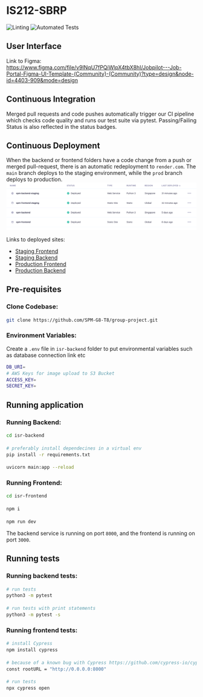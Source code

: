 # IS212-SBRP

![Linting](https://github.com/SPM-G8-T8/group-project/actions/workflows/pylint.yml/badge.svg)
![Automated Tests](https://github.com/SPM-G8-T8/group-project/actions/workflows/pytest.yml/badge.svg)

## User Interface
Link to Figma: https://www.figma.com/file/v9lNqU7fPQiWlpX4tbX8hI/Jobpilot---Job-Portal-Figma-UI-Template-(Community)-(Community)?type=design&node-id=4403-909&mode=design

## Continuous Integration
Merged pull requests and code pushes automatically trigger our CI pipeline which checks code quality and runs our test suite via pytest. Passing/Failing Status is also reflected in the status badges.

## Continuous Deployment
When the backend or frontend folders have a code change from a push or merged pull-request, there is an automatic redeployment to `render.com`. The `main` branch deploys to the staging environment, while the `prod` branch deploys to production.
![Alt text](./assets/image.png)

Links to deployed sites:
- [Staging Frontend](https://spm-frontend-staging.onrender.com)
- [Staging Backend](https://spm-backend-staging.onrender.com)
- [Production Frontend](https://spm-backend-tfiy.onrender.com)
- [Production Backend](https://spm-frontend.onrender.com)


## Pre-requisites
### Clone Codebase:
```bash
git clone https://github.com/SPM-G8-T8/group-project.git
```
### Environment Variables:
Create a `.env` file in `isr-backend` folder to put environmental variables such as database connection link etc
```bash
DB_URI=
# AWS Keys for image upload to S3 Bucket
ACCESS_KEY=
SECRET_KEY=
```

## Running application

### Running Backend:
``` bash
cd isr-backend 

# preferably install dependecines in a virtual env
pip install -r requirements.txt

uvicorn main:app --reload  
```

### Running Frontend:
``` bash
cd isr-frontend

npm i

npm run dev
```
The backend service is running on port `8000`, and the frontend is running on port `3000`.

## Running tests

### Running backend tests:
``` bash
# run tests
python3 -m pytest 

# run tests with print statements
python3 -m pytest -s
```

### Running frontend tests:
``` bash
# install Cypress
npm install cypress

# because of a known bug with Cypress https://github.com/cypress-io/cypress/issues/5895, Cypress cannot connect to localhost backend links, so go to api.js (isr-frontend > src > api > api.js) and change the rootURL to:
const rootURL = "http://0.0.0.0:8000"

# run tests
npx cypress open
```